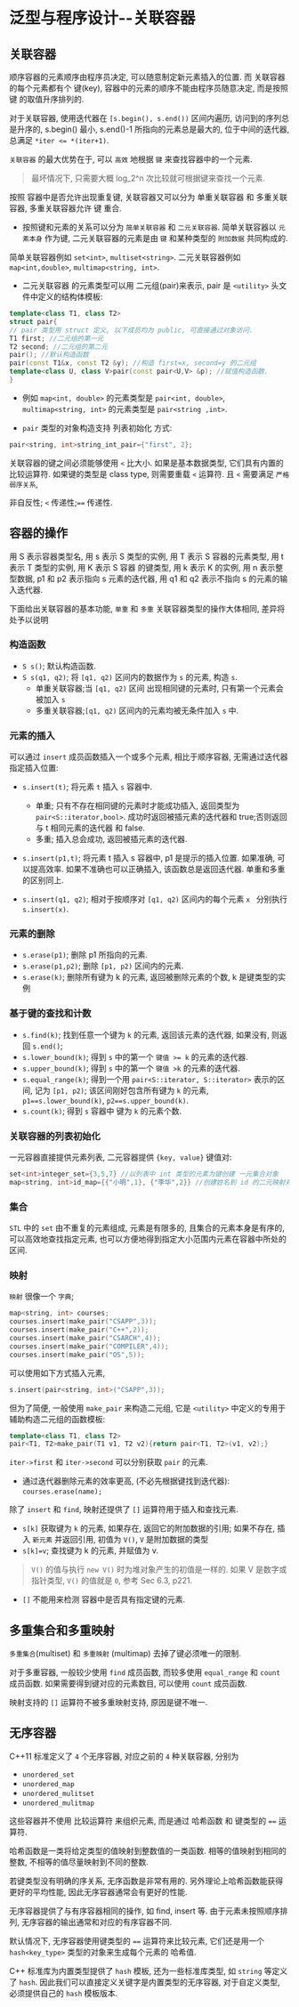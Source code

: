 # 泛型与程序设计--关联容器

## 关联容器

顺序容器的元素顺序由程序员决定, 可以随意制定新元素插入的位置.
而 关联容器 的每个元素都有个 键(key), 容器中的元素的顺序不能由程序员随意决定,
而是按照 键 的取值升序排列的.

对于关联容器, 使用迭代器在 `[s.begin(), s.end())` 区间内遍历,
访问到的序列总是升序的, s.begin() 最小,  s.end()-1 所指向的元素总是最大的,
位于中间的迭代器, 总满足 `*iter <= *(iter+1)`.

`关联容器` 的最大优势在于, 可以 `高效` 地根据 `键` 来查找容器中的一个元素.

>最坏情况下, 只需要大概 log_2^n 次比较就可根据键来查找一个元素.

按照 容器中是否允许出现重复键,
关联容器又可以分为 单重关联容器 和 多重关联容器,
多重关联容器允许 键 重合.

+ 按照键和元素的关系可以分为 `简单关联容器` 和 `二元关联容器`.
简单关联容器以 `元素本身` 作为键,
二元关联容器的元素是由 `键` 和某种类型的 `附加数据` 共同构成的.

简单关联容器例如 `set<int>`, `multiset<string>`.
二元关联容器例如 `map<int,double>`, `multimap<string, int>`.

+ 二元关联容器 的元素类型可以用 二元组(pair)来表示, pair 是 `<utility>` 头文件中定义的结构体模板:

```cpp
template<class T1, class T2>
struct pair{
// pair 类型用 struct 定义, 以下成员均为 public, 可直接通过对象访问.
T1 first; //二元组的第一元
T2 second; //二元组的第二元
pair(); //默认构造函数
pair(const T1&x, const T2 &y); //构造 first=x, second=y 的二元组
template<class U, class V>pair(const pair<U,V> &p); //赋值构造函数.
}
```

+ 例如 `map<int, double>` 的元素类型是 `pair<int, double>`,
`multimap<string, int>` 的元素类型是 `pair<string ,int>`.

+ `pair` 类型的对象构造支持 列表初始化 方式:

```cpp
pair<string, int>string_int_pair={"first", 2};
```

关联容器的键之间必须能够使用 `<` 比大小.
如果是基本数据类型, 它们具有内置的比较运算符.
如果键的类型是 class type, 则需要重载 `<` 运算符.
且 `<` 需要满足 `严格弱序关系`,

非自反性; `<` 传递性;`==` 传递性.

## 容器的操作

用 S 表示容器类型名, 用 s 表示 S 类型的实例,
用 T 表示 S 容器的元素类型,  用 t 表示 T 类型的实例,
用 K 表示 S 容器 的键类型, 用 k 表示 K 的实例,
用 n 表示整型数据, p1 和 p2 表示指向 s 元素的迭代器,
用 q1 和 q2 表示不指向 s 的元素的输入迭代器.

下面给出关联容器的基本功能,
`单重` 和 `多重` 关联容器类型的操作大体相同, 差异将处予以说明

### 构造函数

+ `S s()`; 默认构造函数.
+ `S s(q1, q2)`; 将 `[q1, q2)` 区间内的数据作为 `s` 的元素, 构造 `s`.
    + 单重关联容器;当 `[q1, q2)` 区间 出现相同键的元素时, 只有第一个元素会被加入 `s`
    + 多重关联容器;`[q1, q2)` 区间内的元素均被无条件加入 `s` 中.

### 元素的插入

可以通过 `insert` 成员函数插入一个或多个元素,
相比于顺序容器, 无需通过迭代器指定插入位置:

+ `s.insert(t)`; 将元素 `t` 插入 `s` 容器中.
    + 单重; 只有不存在相同键的元素时才能成功插入, 返回类型为 `pair<S::iterator,bool>`.
    成功时返回被插元素的迭代器和 true;否则返回与 t 相同元素的迭代器  和  false.
    + 多重; 插入总会成功, 返回被插元素的迭代器.

+ `s.insert(p1,t)`; 将元素 t 插入 s 容器中,  p1 是提示的插入位置.
如果准确, 可以提高效率. 如果不准确也可以正确插入, 该函数总是返回迭代器.
单重和多重的区别同上.

+ `s.insert(q1, q2)`; 相对于按顺序对 `[q1, q2)` 区间内的每个元素 `x ` 分别执行 `s.insert(x)`.

### 元素的删除

+ `s.erase(p1)`; 删除 p1 所指向的元素.
+ `s.erase(p1,p2)`; 删除 `[p1, p2)` 区间内的元素.
+ `s.erase(k)`; 删除所有键为 k 的元素, 返回被删除元素的个数, k 是键类型的实例

### 基于键的查找和计数

+ `s.find(k)`; 找到任意一个键为 `k` 的元素, 返回该元素的迭代器, 如果没有, 则返回 `s.end()`;
+ `s.lower_bound(k)`; 得到 `s` 中的第一个 `键值 >= k` 的元素的迭代器.
+ `s.upper_bound(k)`; 得到 `s` 中的第一个 `键值 >k` 的元素的迭代器.
+ `s.equal_range(k)`; 得到一个用 `pair<S::iterator, S::iterator>` 表示的区间, 记为 `[p1, p2)`;
该区间刚好包含所有键为 `k` 的元素, `p1==s.lower_bound(k)`, `p2==s.upper_bound(k)`.
+ `s.count(k)`; 得到 `s` 容器中 键为 `k` 的元素个数.

### 关联容器的列表初始化

一元容器直接提供元素列表,
二元容器提供 `{key, value}` 键值对:

```cpp
set<int>integer_set={3,5,7} //以列表中 int 类型的元素为键创建 一元集合对象
map<string, int>id_map={{"小明",1}, {"李华",2}} //创建姓名到 id 的二元映射对象.
```

### 集合

`STL` 中的 `set` 由不重复的元素组成, 元素是有限多的,
且集合的元素本身是有序的, 可以高效地查找指定元素,
也可以方便地得到指定大小范围内元素在容器中所处的区间.

### 映射

`映射` 很像一个 `字典`;

```cpp
map<string, int> courses;
courses.insert(make_pair("CSAPP",3));
courses.insert(make_pair("C++",2));
courses.insert(make_pair("CSARCH",4));
courses.insert(make_pair("COMPILER",4));
courses.insert(make_pair("OS",5));
```

可以使用如下方式插入元素,

```cpp
s.insert(pair<string, int>("CSAPP",3));
```

但为了简便, 一般使用 `make_pair` 来构造二元组,
它是 `<utility>` 中定义的专用于辅助构造二元组的函数模板:

```cpp
template<class T1, class T2>
pair<T1, T2>make_pair(T1 v1, T2 v2){return pair<T1, T2>(v1, v2);}
```

`iter->first` 和 `iter->second` 可以分别获取 `pair` 的元素.

+ 通过迭代器删除元素的效率更高, (不必先根据键找到迭代器):  `courses.erase(name);`

除了 `insert` 和 `find`, 映射还提供了 `[]` 运算符用于插入和查找元素.

+ `s[k]` 获取键为 `k` 的元素, 如果存在, 返回它的附加数据的引用;
如果不存在, 插入 `新元素` 并返回引用, 初值为 `V()`, `V` 是附加数据的类型
+ `s[k]=v`; 查找键为 k 的元素, 并赋值为 v.

>`V()` 的值与执行 `new V()` 时为堆对象产生的初值是一样的.
>如果 V 是数字或指针类型,  `V()` 的值就是 `0`, 参考 Sec 6.3, p221.

+ `[]` 不能用来检测 容器中是否具有指定键的元素.

## 多重集合和多重映射

`多重集合`(multiset) 和 `多重映射` (multimap) 去掉了键必须唯一的限制.

对于多重容器, 一般较少使用 `find` 成员函数, 而较多使用 `equal_range` 和 `count` 成员函数.
如果需要得到键对应的元素数目, 可以使用 `count` 成员函数.

映射支持的 `[]` 运算符不被多重映射支持, 原因是键不唯一.

## 无序容器

C++11 标准定义了 `4` 个无序容器, 对应之前的 `4` 种关联容器, 分别为

+ `unordered_set`
+ `unordered_map`
+ `unordered_mulitset`
+ `unordered_mulitmap`

这些容器并不使用 比较运算符 来组织元素, 而是通过 哈希函数 和 键类型的 `==` 运算符.

哈希函数是一类将给定类型的值映射到整数值的一类函数.
相等的值映射到相同的整数, 不相等的值尽量映射到不同的整数.

若键类型没有明确的序关系, 无序函数是非常有用的.
另外理论上哈希函数能获得更好的平均性能, 因此无序容器通常会有更好的性能.

无序容器提供了与有序容器相同的操作, 如 find, insert 等.
由于元素未按照顺序排列, 无序容器的输出通常和对应的有序容器不同.

默认情况下, 无序容器使用键类型的 `==` 运算符来比较元素,
它们还是用一个 `hash<key_type>` 类型的对象来生成每个元素的 哈希值.

C++ 标准库为内置类型提供了 `hash` 模板,
还为一些标准库类型, 如 `string` 等定义了 `hash`.
因此我们可以直接定义关键字是内置类型的无序容器,
对于自定义类型, 必须提供自己的 `hash` 模板版本.
